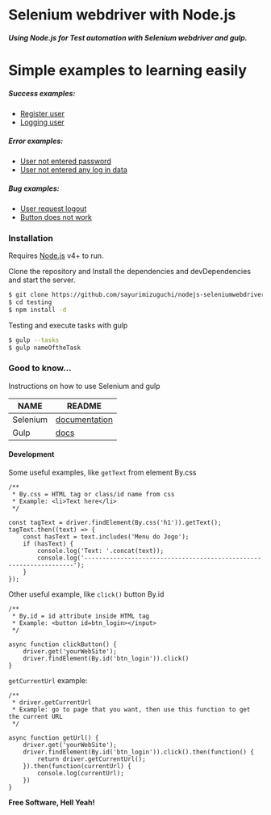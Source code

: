 # Selenium webdriver with Node.js
##### Using Node.js for Test automation with Selenium webdriver and gulp.

# Simple examples to learning easily
##### Success examples:
  - [Register user](https://github.com/sayurimizuguchi/nodejs-seleniumwebdriver/blob/master/testingSuccess/successCadastro.js)
  - [Logging user](https://github.com/sayurimizuguchi/nodejs-seleniumwebdriver/blob/master/testingSuccess/successLogin.js)
##### Error examples:
  - [User not entered password](https://github.com/sayurimizuguchi/nodejs-seleniumwebdriver/blob/master/testingError/errorNotPassword.js)
  - [User not entered any log in data](https://github.com/sayurimizuguchi/nodejs-seleniumwebdriver/blob/master/testingError/testErrorSignUp.js)
##### Bug examples:
  - [User request logout](https://github.com/sayurimizuguchi/nodejs-seleniumwebdriver/blob/master/testingBugs/bugLogout.js)
  - [Button does not work](https://github.com/sayurimizuguchi/nodejs-seleniumwebdriver/blob/master/testingBugs/bugGoBack.js)

### Installation

Requires [Node.js](https://nodejs.org/) v4+ to run.

Clone the repository and Install the dependencies and devDependencies and start the server.

```sh
$ git clone https://github.com/sayurimizuguchi/nodejs-seleniumwebdriver.git
$ cd testing
$ npm install -d
```

Testing and execute tasks with gulp

```sh
$ gulp --tasks
$ gulp nameOftheTask
```

### Good to know...

Instructions on how to use Selenium and gulp

| NAME | README |
| ------ | ------ |
| Selenium | [documentation](https://seleniumhq.github.io/selenium/docs/api/javascript/module/selenium-webdriver/) |
| Gulp | [docs](https://gulpjs.org/API.html) |



#### Development

Some useful examples, like ```getText``` from element By.css
```
/**
 * By.css = HTML tag or class/id name from css
 * Example: <li>Text here</li>
 */
 
const tagText = driver.findElement(By.css('h1')).getText();
tagText.then((text) => {
    const hasText = text.includes('Menu do Jogo');
    if (hasText) {
        console.log('Text: '.concat(text));
        console.log('-------------------------------------------------------------------');
    }
});
```
Other useful example, like ```click()``` button By.id

```
/**
 * By.id = id attribute inside HTML tag
 * Example: <button id=btn_login></input>
 */
 
async function clickButton() {
    driver.get('yourWebSite');
    driver.findElement(By.id('btn_login')).click()
}
```

```getCurrentUrl``` example: 
```
/**
 * driver.getCurrentUrl
 * Example: go to page that you want, then use this function to get the current URL
 */
 
async function getUrl() {
    driver.get('yourWebSite');
    driver.findElement(By.id('btn_login')).click().then(function() {
        return driver.getCurrentUrl();
    }).then(function(currentUrl) {
        console.log(currentUrl);
    })
}
```

**Free Software, Hell Yeah!**

